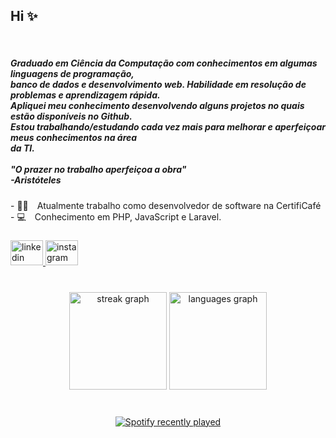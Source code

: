 ## Hi ✨
<br clear="both">
<h5 align="left">Graduado em Ciência da Computação com conhecimentos em algumas linguagens de programação,<br>banco de dados e desenvolvimento web. Habilidade em resolução de problemas e aprendizagem rápida.<br>Apliquei meu conhecimento desenvolvendo alguns projetos no quais estão disponíveis no Github.<br>Estou trabalhando/estudando cada vez mais para melhorar e aperfeiçoar meus conhecimentos na área<br>da TI.<br><br>"O prazer no trabalho aperfeiçoa a obra"<br>-Aristóteles</h5>

###

<p align="left">- 👨‍💻 Atualmente trabalho como desenvolvedor de software na CertifiCafé<br>- 💻 Conhecimento em PHP, JavaScript e Laravel.</p>

###

<div align="left">
  <a href="https://www.linkedin.com/in/jo%C3%A3o-julio-veriato-oliveira-bengno-9325711a7/" target="_blank">
    <img src="https://raw.githubusercontent.com/maurodesouza/profile-readme-generator/master/src/assets/icons/social/linkedin/default.svg" width="52" height="40" alt="linkedin logo"  />
  </a>
  <a href="https://www.instagram.com/joaojvob/" target="_blank">
    <img src="https://raw.githubusercontent.com/maurodesouza/profile-readme-generator/master/src/assets/icons/social/instagram/default.svg" width="52" height="40" alt="instagram logo"  />
  </a>
</div>

###

<br clear="both">

<div align="center">
  <img src="https://streak-stats.demolab.com?user=joaojvob&locale=pt-br&mode=daily&theme=gotham&hide_border=false&border_radius=13&date_format=M%20j%5B,%20Y%5D&order=3" height="156" alt="streak graph"  />
  <img src="https://github-readme-stats.vercel.app/api/top-langs?username=joaojvob&locale=en&hide_title=true&layout=compact&card_width=320&langs_count=12&theme=gotham&hide_border=false&order=2" height="156" alt="languages graph"  />
</div>

###

<br clear="both">

<div align="center">
  <a href="https://open.spotify.com/user/6h1sfquu8pv83wjupav4wxdqc">
    <img src="https://spotify-recently-played-readme.vercel.app/api?user=6h1sfquu8pv83wjupav4wxdqc&count=3&unique=true" alt="Spotify recently played"  />
  </a>
</div>

###
